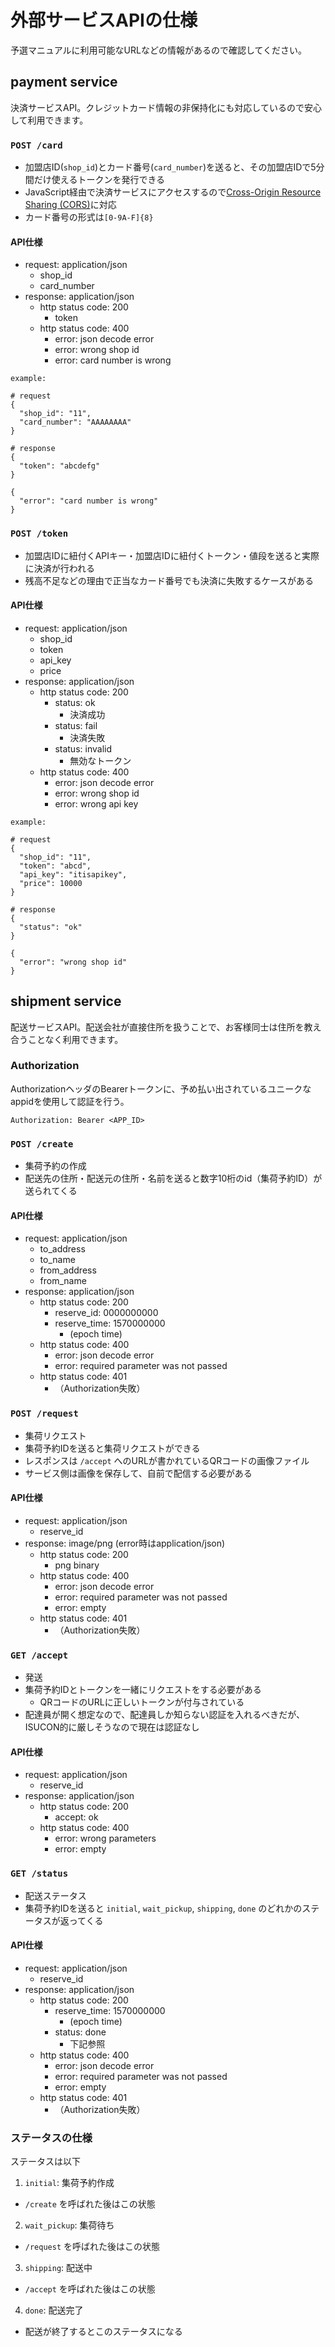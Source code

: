 # 外部サービスAPIの仕様

予選マニュアルに利用可能なURLなどの情報があるので確認してください。

## payment service

決済サービスAPI。クレジットカード情報の非保持化にも対応しているので安心して利用できます。


### `POST /card`

* 加盟店ID(`shop_id`)とカード番号(`card_number`)を送ると、その加盟店IDで5分間だけ使えるトークンを発行できる
* JavaScript経由で決済サービスにアクセスするので[Cross-Origin Resource Sharing (CORS)](https://developer.mozilla.org/en-US/docs/Web/HTTP/CORS)に対応
* カード番号の形式は`[0-9A-F]{8}`

#### API仕様

- request: application/json
  - shop_id
  - card_number
- response: application/json
  - http status code: 200
    - token
  - http status code: 400
    - error: json decode error
    - error: wrong shop id
    - error: card number is wrong

```
example:

# request
{
  "shop_id": "11",
  "card_number": "AAAAAAAA"
}

# response
{
  "token": "abcdefg"
}

{
  "error": "card number is wrong"
}
```

### `POST /token`

* 加盟店IDに紐付くAPIキー・加盟店IDに紐付くトークン・値段を送ると実際に決済が行われる
* 残高不足などの理由で正当なカード番号でも決済に失敗するケースがある

#### API仕様

- request: application/json
  - shop_id
  - token
  - api_key
  - price
- response: application/json
  - http status code: 200
    - status: ok
      - 決済成功
    - status: fail
      - 決済失敗
    - status: invalid
      - 無効なトークン
  - http status code: 400
    - error: json decode error
    - error: wrong shop id
    - error: wrong api key

```
example:

# request
{
  "shop_id": "11",
  "token": "abcd",
  "api_key": "itisapikey",
  "price": 10000
}

# response
{
  "status": "ok"
}

{
  "error": "wrong shop id"
}
```

## shipment service

配送サービスAPI。配送会社が直接住所を扱うことで、お客様同士は住所を教え合うことなく利用できます。

### Authorization

AuthorizationヘッダのBearerトークンに、予め払い出されているユニークなappidを使用して認証を行う。

```
Authorization: Bearer <APP_ID>
```

### `POST /create`

* 集荷予約の作成
* 配送先の住所・配送元の住所・名前を送ると数字10桁のid（集荷予約ID）が送られてくる

#### API仕様

- request: application/json
  - to_address
  - to_name
  - from_address
  - from_name
- response: application/json
  - http status code: 200
    - reserve_id: 0000000000
    - reserve_time: 1570000000
      - (epoch time)
  - http status code: 400
    - error: json decode error
    - error: required parameter was not passed
  - http status code: 401
    - （Authorization失敗）

### `POST /request`

* 集荷リクエスト
* 集荷予約IDを送ると集荷リクエストができる
* レスポンスは `/accept` へのURLが書かれているQRコードの画像ファイル
* サービス側は画像を保存して、自前で配信する必要がある

#### API仕様

- request: application/json
  - reserve_id
- response: image/png (error時はapplication/json)
  - http status code: 200
    - png binary
  - http status code: 400
    - error: json decode error
    - error: required parameter was not passed
    - error: empty
  - http status code: 401
    - （Authorization失敗）

### `GET /accept`

* 発送
* 集荷予約IDとトークンを一緒にリクエストをする必要がある
  * QRコードのURLに正しいトークンが付与されている
* 配達員が開く想定なので、配達員しか知らない認証を入れるべきだが、ISUCON的に厳しそうなので現在は認証なし

#### API仕様

- request: application/json
  - reserve_id
- response: application/json
  - http status code: 200
    - accept: ok
  - http status code: 400
    - error: wrong parameters
    - error: empty

### `GET /status`

* 配送ステータス
* 集荷予約IDを送ると `initial`, `wait_pickup`, `shipping`, `done` のどれかのステータスが返ってくる

#### API仕様

- request: application/json
  - reserve_id
- response: application/json
  - http status code: 200
    - reserve_time: 1570000000
      - (epoch time)
    - status: done
      - 下記参照
  - http status code: 400
    - error: json decode error
    - error: required parameter was not passed
    - error: empty
  - http status code: 401
    - （Authorization失敗）

### ステータスの仕様

ステータスは以下

1. `initial`: 集荷予約作成
  * `/create` を呼ばれた後はこの状態
2. `wait_pickup`: 集荷待ち
  * `/request` を呼ばれた後はこの状態
3. `shipping`: 配送中
  * `/accept` を呼ばれた後はこの状態
4. `done`: 配送完了
  * 配送が終了するとこのステータスになる
